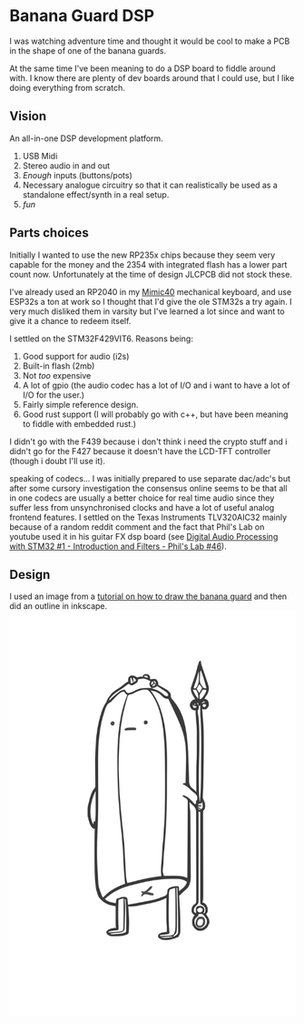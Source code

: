 # Banana Guard DSP

I was watching adventure time and thought it would be cool to make a PCB in the shape of one of the banana guards.

At the same time I've been meaning to do a DSP board to fiddle around with. I know there are plenty of dev boards around that I could use, but I like doing everything from scratch.

## Vision

An all-in-one DSP development platform.

1. USB Midi
2. Stereo audio in and out
3. _Enough_ inputs (buttons/pots)
4. Necessary analogue circuitry so that it can realistically be used as a standalone effect/synth in a real setup.
4. _fun_

## Parts choices

Initially I wanted to use the new RP235x chips because they seem very capable for the money and the 2354 with integrated
flash has a lower part count now. Unfortunately at the time of design JLCPCB did not stock these.

I've already used an RP2040 in my [Mimic40]() mechanical keyboard, and use ESP32s a ton at work so I thought that I'd
give the ole STM32s a try again. I very much disliked them in varsity but I've learned a lot since and want to give it a
chance to redeem itself.

I settled on the STM32F429VIT6.
Reasons being:
1. Good support for audio (i2s)
2. Built-in flash (2mb)
3. Not _too_ expensive
4. A lot of gpio (the audio codec has a lot of I/O and i want to have a lot of I/O for the user.)
5. Fairly simple reference design.
6. Good rust support (I will probably go with c++, but have been meaning to fiddle with embedded rust.)

I didn't go with the F439 because i don't think i need the crypto stuff and i didn't go for the F427 because it doesn't
have the LCD-TFT controller (though i doubt I'll use it).

speaking of codecs... I was initially prepared to use separate dac/adc's but after some cursory investigation the
consensus online seems to be that all in one codecs are usually a better choice for real time audio since they suffer
less from unsynchronised clocks and have a lot of useful analog frontend features. I settled on the Texas Instruments
TLV320AIC32 mainly because of a random reddit comment and the fact that Phil's Lab on youtube used it in his guitar FX
dsp board (see [Digital Audio Processing with STM32 \#1 - Introduction and Filters - Phil's Lab \#46](https://www.youtube.com/watch?v=VDhmVrbSpqA)).


## Design

I used an image from a [tutorial on how to draw the banana guard](https://easydraweverything.com/cartoon/banana-guard-adventure-time-drawing/) and then did an outline in inkscape.
![banana guard](./assets/banana_guard.svg)
